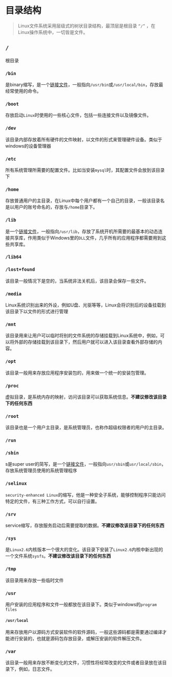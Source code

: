 # 目录结构

> Linux文件系统采用层级式的树状目录结构，最顶层是根目录 `“/”` ，在Linux操作系统中，一切皆是文件。

## `/`

根目录

### `/bin`

是binary缩写，是一个[链接文件]()，一般指向`/usr/bin`或`/usr/local/bin`，存放最经常使用的命令。

### `/boot`

存放启动`Linux`时使用的一些核心文件，包括一些连接文件以及镜像文件。

### `/dev`

该目录内部存放着所有硬件的文件映射，以文件的形式来管理硬件设备。类似于windows的设备管理器

### `/etc`

所有系统管理所需要的配置文件。比如当安装`mysql`时，其配置文件会放到该目录下

### `/home`

存放普通用户的主目录，在Linux中每个用户都有一个自己的目录，一般该目录名是以用户的账号命名的，存放与`/home`目录下。

### `/lib`

是一个[链接文件]()，一般指向`/usr/lib`，存放了系统开机所需要的最基本的动态连接共享库，作用类似于Windows里的`DLL`文件，几乎所有的应用程序都需要用到这些共享库。

### `/lib64`

### `/lost+found`

该目录一般情况下是空的，当系统非法关机后，该目录会保存一些文件。

### `/media`

Linux系统识别出来的外设，例如U盘、光驱等等，Linux会将识别后的设备挂载到该目录下以文件的形式进行管理

### `/mnt`

该目录用来让用户可以临时将别的文件系统的存储挂载到Linux系统中，例如，可以将外部的存储挂载到该目录下，然后用户就可以进入该目录查看外部存储的内容。

### `/opt`

该目录一般用来存放应用程序安装包的，用来做一个统一的安装包管理。

### `/proc`

虚拟目录，是系统内存的映射，访问该目录可以获取系统信息。**不建议修改该目录下的任何东西**

### `/root`

该目录也是一个用户主目录，是系统管理员，也称作超级权限者的用户的主目录。

### `/run`

### `/sbin`

s是super user的简写，是一个[链接文件]()，一般指向`usr/sbin`或`usr/local/sbin`，存放系统管理员使用的系统管理程序

### `/selinux`

`security-enhanced Linux`的缩写，他是一种安全子系统，能够控制程序只能访问特定的文件，有三种工作方式，可以自行设置。

### `/srv`

service缩写，存放服务启动后需要提取的数据。**不建议修改该目录下的任何东西**

### `/sys`

是`Linux2.6`内核版本一个很大的变化。该目录下安装了`Linux2.6`内核中新出现的一个文件系统`sysfs`。**不建议修改该目录下的任何东西**

### `/tmp`

该目录用来存放一些临时文件

### `/usr`

用户安装的应用程序和文件一般都放在该目录下。类似于windows的`program files`

#### `/usr/local`

用来存放用户以源码方式安装软件的软件源码，一般这些源码都是需要通过编译才能进行安装的，也就是源码包存放目录，或解压安装的软件解压文件。

### `/var`

该目录一般用来存放不断变化的文件，习惯性将经常改变的文件或者目录放在该目录下，例如，日志文件。



